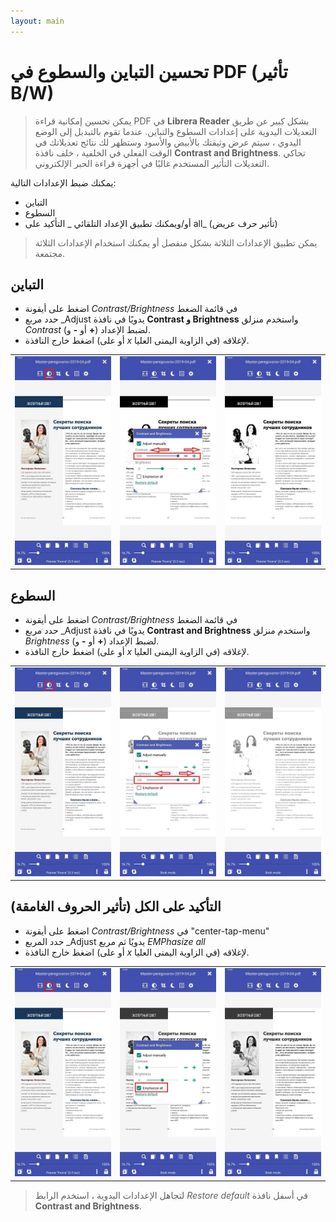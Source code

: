 ```yaml
---
layout: main
---
```


# تحسين التباين والسطوع في PDF (تأثير B/W)

> يمكن تحسين إمكانية قراءة PDF في **Librera Reader** بشكل كبير عن طريق التعديلات اليدوية على إعدادات السطوع والتباين. عندما تقوم بالتبديل إلى الوضع اليدوي ، سيتم عرض وثيقتك بالأبيض والأسود وستظهر لك نتائج تعديلاتك في الوقت الفعلي في الخلفية ، خلف نافذة **Contrast and Brightness**.
> تحاكي التعديلات التأثير المستخدم غالبًا في أجهزة قراءة الحبر الإلكتروني.

يمكنك ضبط الإعدادات التالية:
* التباين
* السطوع
* أو/ويمكنك تطبيق الإعداد التلقائي _ التأكيد على all_ (تأثير حرف عريض)

> يمكن تطبيق الإعدادات الثلاثة بشكل منفصل أو يمكنك استخدام الإعدادات الثلاثة مجتمعة.

## التباين
* اضغط على أيقونة _Contrast/Brightness_ في قائمة الضغط
* حدد مربع _Adjust يدويًا في نافذة **Contrast و Brightness** واستخدم منزلق _Contrast_ (أو **-** و **+**) لضبط الإعداد.
* اضغط خارج النافذة (أو على _x_ في الزاوية اليمنى العليا) لإغلاقه.

||||
|-|-|-|
|![](10.jpg)|![](11.jpg)|![](12.jpg)|

## السطوع
* اضغط على أيقونة _Contrast/Brightness_ في قائمة الضغط
* حدد مربع _Adjust يدويًا في نافذة **Contrast and Brightness** واستخدم منزلق _Brightness_ (أو **-** و **+**) لضبط الإعداد.
* اضغط خارج النافذة (أو على _x_ في الزاوية اليمنى العليا) لإغلاقه.

||||
|-|-|-|
|![](20.jpg)|![](21.jpg)|![](222.jpg)|

## التأكيد على الكل (تأثير الحروف الغامقة)
* اضغط على أيقونة _Contrast/Brightness_ في &quot;center-tap-menu&quot;
* حدد المربع _Adjust يدويًا ثم مربع _EMPhasize all_
* اضغط خارج النافذة (أو على _x_ في الزاوية اليمنى العليا) لإغلاقه.

||||
|-|-|-|
|![](30.jpg)|![](31.jpg)|![](32.jpg)|

> لتجاهل الإعدادات اليدوية ، استخدم الرابط _Restore default_ في أسفل نافذة **Contrast and Brightness**.
